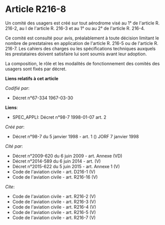 # Article R216-8

Un comité des usagers est créé sur tout aérodrome visé au 1° de l'article R. 216-2, au I de l'article R. 216-3 et au 1° ou au
2° de l'article R. 216-4.

Ce comité est consulté pour avis, préalablement à toute décision limitant le nombre de prestataires en application de
l'article R. 216-5 ou de l'article R. 216-7. Les cahiers des charges ou les spécifications techniques auxquels les
prestataires doivent satisfaire lui sont soumis avant leur adoption.

La composition, le rôle et les modalités de fonctionnement des comités des usagers sont fixés par décret.

**Liens relatifs à cet article**

_Codifié par_:

  - Décret n°67-334 1967-03-30

**Liens**:

  - SPEC_APPLI: Décret n°98-7 1998-01-07 art. 2

_Créé par_:

  - Décret n°98-7 du 5 janvier 1998 - art. 1 () JORF 7 janvier 1998

_Cité par_:

  - Décret n°2009-620 du 6 juin 2009 - art. Annexe (VD)
  - Décret n°2014-589 du 6 juin 2014 - art. (V)
  - Décret n°2015-622 du 5 juin 2015 - art. Annexe 1 (V)
  - Code de l'aviation civile - art. D216-1 (V)
  - Code de l'aviation civile - art. R216-16 (V)

_Cite_:

  - Code de l'aviation civile - art. R216-2 (V)
  - Code de l'aviation civile - art. R216-3 (V)
  - Code de l'aviation civile - art. R216-4 (V)
  - Code de l'aviation civile - art. R216-5 (V)
  - Code de l'aviation civile - art. R216-7 (V)
